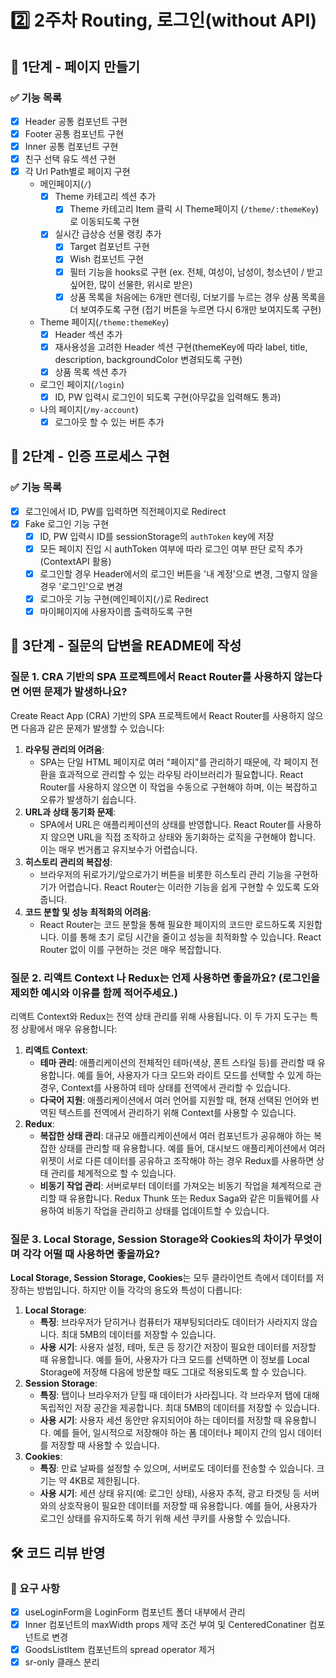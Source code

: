 # 2️⃣ 2주차 Routing, 로그인(without API)
## 📄 1단계 - 페이지 만들기
### ✅ 기능 목록
- [x] Header 공통 컴포넌트 구현
- [x] Footer 공통 컴포넌트 구현
- [x] Inner 공통 컴포넌트 구현
- [x] 친구 선택 유도 섹션 구현
- [x] 각 Url Path별로 페이지 구현
  - 메인페이지(`/`)
    - [x] Theme 카테고리 섹션 추가
      - [x] Theme 카테고리 Item 클릭 시 Theme페이지 (`/theme/:themeKey`)로 이동되도록 구현
    - [x] 실시간 급상승 선물 랭킹 추가
      - [x] Target 컴포넌트 구현
      - [x] Wish 컴포넌트 구현
      - [x] 필터 기능을 hooks로 구현 (ex. 전체, 여성이, 남성이, 청소년이 / 받고 싶어한, 많이 선물한, 위시로 받은)
      - [x] 상품 목록을 처음에는 6개만 렌더링, 더보기를 누르는 경우 상품 목록을 더 보여주도록 구현 (접기 버튼을 누르면 다시 6개만 보여지도록 구현)
  - Theme 페이지(`/theme:themeKey`)
    - [x] Header 섹션 추가
    - [x] 재사용성을 고려한 Header 섹션 구현(themeKey에 따라 label, title, description, backgroundColor 변경되도록 구현)
    - [x] 상품 목록 섹션 추가
  - 로그인 페이지(`/login`)
    - [x] ID, PW 입력시 로그인이 되도록 구현(아무값을 입력해도 통과)
  - 나의 페이지(`/my-account`)
    - [x] 로그아웃 할 수 있는 버튼 추가

## 🔐 2단계 - 인증 프로세스 구현
### ✅ 기능 목록
- [x] 로그인에서 ID, PW를 입력하면 직전페이지로 Redirect
- [x] Fake 로그인 기능 구현
  - [x] ID, PW 입력시 ID를 sessionStorage의 `authToken` key에 저장
  - [x] 모든 페이지 진입 시 authToken 여부에 따라 로그인 여부 판단 로직 추가(ContextAPI 활용)
  - [x] 로그인할 경우 Header에서의 로그인 버튼을 '내 계정'으로 변경, 그렇지 않을 경우 '로그인'으로 변경
  - [x] 로그아웃 기능 구현(메인페이지(`/`)로 Redirect
  - [x] 마이페이지에 사용자이름 출력하도록 구현

## 🤔 3단계 - 질문의 답변을 README에 작성
### 질문 1. CRA 기반의 SPA 프로젝트에서 React Router를 사용하지 않는다면 어떤 문제가 발생하나요?

Create React App (CRA) 기반의 SPA 프로젝트에서 React Router를 사용하지 않으면 다음과 같은 문제가 발생할 수 있습니다:

1. **라우팅 관리의 어려움**:
    - SPA는 단일 HTML 페이지로 여러 "페이지"를 관리하기 때문에, 각 페이지 전환을 효과적으로 관리할 수 있는 라우팅 라이브러리가 필요합니다. React Router를 사용하지 않으면 이 작업을 수동으로 구현해야 하며, 이는 복잡하고 오류가 발생하기 쉽습니다.
2. **URL과 상태 동기화 문제**:
    - SPA에서 URL은 애플리케이션의 상태를 반영합니다. React Router를 사용하지 않으면 URL을 직접 조작하고 상태와 동기화하는 로직을 구현해야 합니다. 이는 매우 번거롭고 유지보수가 어렵습니다.
3. **히스토리 관리의 복잡성**:
    - 브라우저의 뒤로가기/앞으로가기 버튼을 비롯한 히스토리 관리 기능을 구현하기가 어렵습니다. React Router는 이러한 기능을 쉽게 구현할 수 있도록 도와줍니다.
4. **코드 분할 및 성능 최적화의 어려움**:
    - React Router는 코드 분할을 통해 필요한 페이지의 코드만 로드하도록 지원합니다. 이를 통해 초기 로딩 시간을 줄이고 성능을 최적화할 수 있습니다. React Router 없이 이를 구현하는 것은 매우 복잡합니다.

### 질문 2. 리액트 Context 나 Redux는 언제 사용하면 좋을까요? (로그인을 제외한 예시와 이유를 함께 적어주세요.)

리액트 Context와 Redux는 전역 상태 관리를 위해 사용됩니다. 이 두 가지 도구는 특정 상황에서 매우 유용합니다:

1. **리액트 Context**:
    - **테마 관리**: 애플리케이션의 전체적인 테마(색상, 폰트 스타일 등)를 관리할 때 유용합니다. 예를 들어, 사용자가 다크 모드와 라이트 모드를 선택할 수 있게 하는 경우, Context를 사용하여 테마 상태를 전역에서 관리할 수 있습니다.
    - **다국어 지원**: 애플리케이션에서 여러 언어를 지원할 때, 현재 선택된 언어와 번역된 텍스트를 전역에서 관리하기 위해 Context를 사용할 수 있습니다.
2. **Redux**:
    - **복잡한 상태 관리**: 대규모 애플리케이션에서 여러 컴포넌트가 공유해야 하는 복잡한 상태를 관리할 때 유용합니다. 예를 들어, 대시보드 애플리케이션에서 여러 위젯이 서로 다른 데이터를 공유하고 조작해야 하는 경우 Redux를 사용하면 상태 관리를 체계적으로 할 수 있습니다.
    - **비동기 작업 관리**: 서버로부터 데이터를 가져오는 비동기 작업을 체계적으로 관리할 때 유용합니다. Redux Thunk 또는 Redux Saga와 같은 미들웨어를 사용하여 비동기 작업을 관리하고 상태를 업데이트할 수 있습니다.

### 질문 3. Local Storage, Session Storage와 Cookies의 차이가 무엇이며 각각 어떨 때 사용하면 좋을까요?

**Local Storage, Session Storage, Cookies**는 모두 클라이언트 측에서 데이터를 저장하는 방법입니다. 하지만 이들 각각의 용도와 특성이 다릅니다:

1. **Local Storage**:
    - **특징**: 브라우저가 닫히거나 컴퓨터가 재부팅되더라도 데이터가 사라지지 않습니다. 최대 5MB의 데이터를 저장할 수 있습니다.
    - **사용 시기**: 사용자 설정, 테마, 토큰 등 장기간 저장이 필요한 데이터를 저장할 때 유용합니다. 예를 들어, 사용자가 다크 모드를 선택하면 이 정보를 Local Storage에 저장해 다음에 방문할 때도 그대로 적용되도록 할 수 있습니다.
2. **Session Storage**:
    - **특징**: 탭이나 브라우저가 닫힐 때 데이터가 사라집니다. 각 브라우저 탭에 대해 독립적인 저장 공간을 제공합니다. 최대 5MB의 데이터를 저장할 수 있습니다.
    - **사용 시기**: 사용자 세션 동안만 유지되어야 하는 데이터를 저장할 때 유용합니다. 예를 들어, 일시적으로 저장해야 하는 폼 데이터나 페이지 간의 임시 데이터를 저장할 때 사용할 수 있습니다.
3. **Cookies**:
    - **특징**: 만료 날짜를 설정할 수 있으며, 서버로도 데이터를 전송할 수 있습니다. 크기는 약 4KB로 제한됩니다.
    - **사용 시기**: 세션 상태 유지(예: 로그인 상태), 사용자 추적, 광고 타겟팅 등 서버와의 상호작용이 필요한 데이터를 저장할 때 유용합니다. 예를 들어, 사용자가 로그인 상태를 유지하도록 하기 위해 세션 쿠키를 사용할 수 있습니다.


## 🛠️ 코드 리뷰 반영
### 📄 요구 사항
- [x] useLoginForm을 LoginForm 컴포넌트 폴더 내부에서 관리
- [x] Inner 컴포넌트의 maxWidth props 제약 조건 부여 및 CenteredConatiner 컴포넌트로 변경
- [x] GoodsListItem 컴포넌트의 spread operator 제거
- [x] sr-only 클래스 분리